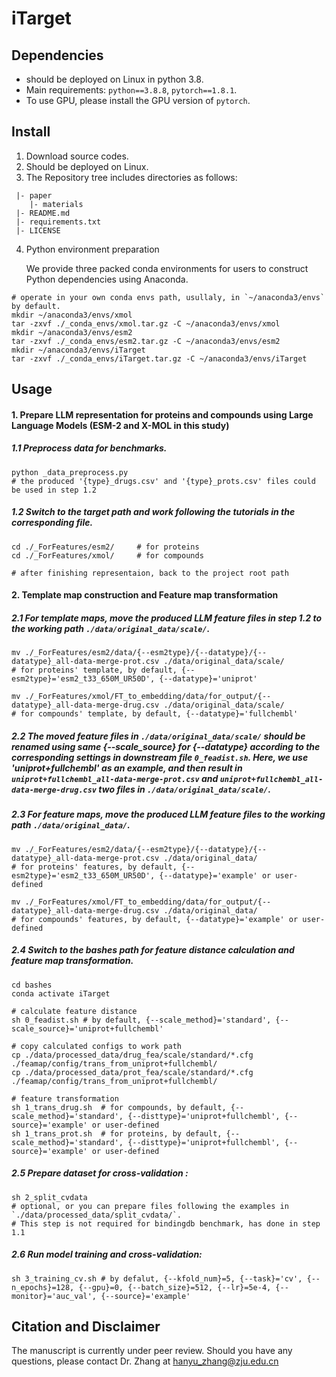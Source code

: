 # iTarget





## Dependencies

- should be deployed on Linux in python 3.8.
- Main requirements: `python==3.8.8`, `pytorch==1.8.1`.
- To use GPU, please install the GPU version of  `pytorch`.



## Install

1. Download source codes.
2. Should be deployed on Linux.
3. The Repository tree includes directories as follows:
```
 |- paper
    |- materials
 |- README.md
 |- requirements.txt
 |- LICENSE
```
4. Python environment preparation

   We provide three packed conda environments for users to construct Python dependencies using Anaconda.

```
# operate in your own conda envs path, usullaly, in `~/anaconda3/envs` by default.
mkdir ~/anaconda3/envs/xmol
tar -zxvf ./_conda_envs/xmol.tar.gz -C ~/anaconda3/envs/xmol
mkdir ~/anaconda3/envs/esm2
tar -zxvf ./_conda_envs/esm2.tar.gz -C ~/anaconda3/envs/esm2
mkdir ~/anaconda3/envs/iTarget
tar -zxvf ./_conda_envs/iTarget.tar.gz -C ~/anaconda3/envs/iTarget 
```



## Usage

#### 1. Prepare LLM representation for proteins and compounds using Large Language Models (ESM-2 and X-MOL in this study)

##### 1.1 Preprocess data for benchmarks. 

```
python _data_preprocess.py
# the produced '{type}_drugs.csv' and '{type}_prots.csv' files could be used in step 1.2
```

##### 1.2 Switch to the target path and work following the tutorials in the corresponding file. 

```
cd ./_ForFeatures/esm2/		# for proteins
cd ./_ForFeatures/xmol/		# for compounds

# after finishing representaion, back to the project root path
```

#### 2. Template map construction and Feature map transformation

##### 2.1 For template maps, move the produced LLM feature files in step 1.2 to the working path `./data/original_data/scale/`. 

```
mv ./_ForFeatures/esm2/data/{--esm2type}/{--datatype}/{--datatype}_all-data-merge-prot.csv ./data/original_data/scale/
# for proteins' template, by default, {--esm2type}='esm2_t33_650M_UR50D', {--datatype}='uniprot'

mv ./_ForFeatures/xmol/FT_to_embedding/data/for_output/{--datatype}_all-data-merge-drug.csv ./data/original_data/scale/
# for compounds' template, by default, {--datatype}='fullchembl'
```

##### 2.2 The moved feature files in `./data/original_data/scale/`  should be renamed using same {--scale_source} for {--datatype} according to the corresponding settings in downstream file `0_feadist.sh`. Here, we use 'uniprot+fullchembl' as an example, and then result in `uniprot+fullchembl_all-data-merge-prot.csv` and `uniprot+fullchembl_all-data-merge-drug.csv` two files in `./data/original_data/scale/`.

##### 2.3 For feature maps, move the produced LLM feature files to the working path `./data/original_data/`.

```
mv ./_ForFeatures/esm2/data/{--esm2type}/{--datatype}/{--datatype}_all-data-merge-prot.csv ./data/original_data/
# for proteins' features, by default, {--esm2type}='esm2_t33_650M_UR50D', {--datatype}='example' or user-defined

mv ./_ForFeatures/xmol/FT_to_embedding/data/for_output/{--datatype}_all-data-merge-drug.csv ./data/original_data/
# for compounds' features, by default, {--datatype}='example' or user-defined
```

##### 2.4 Switch to the bashes path for feature distance calculation and feature map transformation.

```
cd bashes
conda activate iTarget

# calculate feature distance
sh 0_feadist.sh	# by default, {--scale_method}='standard', {--scale_source}='uniprot+fullchembl'

# copy calculated configs to work path
cp ./data/processed_data/drug_fea/scale/standard/*.cfg ./feamap/config/trans_from_uniprot+fullchembl/
cp ./data/processed_data/prot_fea/scale/standard/*.cfg ./feamap/config/trans_from_uniprot+fullchembl/

# feature transformation
sh 1_trans_drug.sh	# for compounds, by default, {--scale_method}='standard', {--disttype}='uniprot+fullchembl', {--source}='example' or user-defined
sh 1_trans_prot.sh	# for proteins, by default, {--scale_method}='standard', {--disttype}='uniprot+fullchembl', {--source}='example' or user-defined
```

##### 2.5 Prepare dataset for cross-validation :

```
sh 2_split_cvdata
# optional, or you can prepare files following the examples in `./data/processed_data/split_cvdata/`.
# This step is not required for bindingdb benchmark, has done in step 1.1
```

##### 2.6 Run model training and cross-validation:

```
sh 3_training_cv.sh # by defalut, {--kfold_num}=5, {--task}='cv', {--n_epochs}=128, {--gpu}=0, {--batch_size}=512, {--lr}=5e-4, {--monitor}='auc_val', {--source}='example'
```



## Citation and Disclaimer

The manuscript is currently under peer review. Should you have any questions, please contact Dr. Zhang at hanyu_zhang@zju.edu.cn
